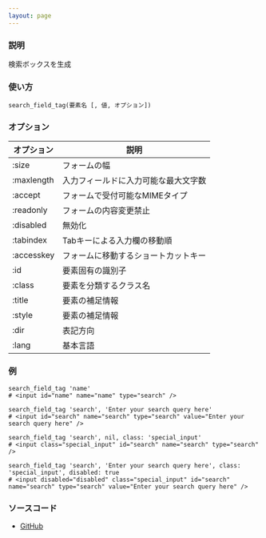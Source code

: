 ```yaml
---
layout: page
---
```

### 説明
検索ボックスを生成

### 使い方
    search_field_tag(要素名 [, 値, オプション])

### オプション

オプション   | 説明
---------- | ------------------
:size      | フォームの幅
:maxlength | 入力フィールドに入力可能な最大文字数
:accept    | フォームで受付可能なMIMEタイプ
:readonly  | フォームの内容変更禁止
:disabled  | 無効化
:tabindex  | Tabキーによる入力欄の移動順
:accesskey | フォームに移動するショートカットキー
:id        | 要素固有の識別子
:class     | 要素を分類するクラス名
:title     | 要素の補足情報
:style     | 要素の補足情報
:dir       | 表記方向
:lang      | 基本言語

### 例
    search_field_tag 'name'
    # <input id="name" name="name" type="search" />

    search_field_tag 'search', 'Enter your search query here'
    # <input id="search" name="search" type="search" value="Enter your search query here" />

    search_field_tag 'search', nil, class: 'special_input'
    # <input class="special_input" id="search" name="search" type="search" />

    search_field_tag 'search', 'Enter your search query here', class: 'special_input', disabled: true
    # <input disabled="disabled" class="special_input" id="search" name="search" type="search" value="Enter your search query here" />

### ソースコード
* [GitHub](https://github.com/rails/rails/blob/f33d52c95217212cbacc8d5e44b5a8e3cdc6f5b3/actionview/lib/action_view/helpers/form_tag_helper.rb#L626)